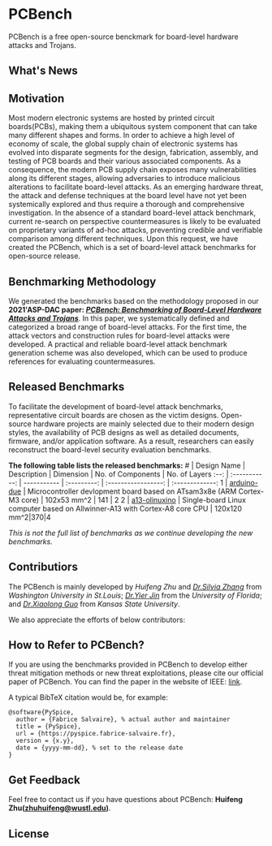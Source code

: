 # PCBench

PCBench is a free open-source benckmark for board-level hardware attacks and Trojans.

## What's News

## Motivation
Most modern electronic systems are hosted by printed circuit boards(PCBs), making them a ubiquitous system component that can take many different shapes and forms. In order to achieve a high level of economy of scale, the global supply chain of electronic systems has evolved into disparate segments for the design, fabrication, assembly, and testing of PCB boards and their various associated components. 
As a consequence, the modern PCB supply chain exposes many vulnerabilities along its different stages, allowing adversaries to introduce malicious alterations to facilitate board-level attacks. As an emerging hardware threat, the attack and defense techniques at the board level have not yet been systemically explored and thus require a thorough and comprehensive investigation. 
In the absence of a standard board-level attack benchmark, current re-search on perspective countermeasures is likely to be evaluated on proprietary variants of ad-hoc attacks, preventing credible and verifiable comparison among different techniques. Upon this request, we have created the PCBench, which is a set of board-level attack benchmarks for open-source release.

## Benchmarking Methodology

We generated the benchmarks based on the methodology proposed in our **2021'ASP-DAC paper: *[PCBench: Benchmarking of Board-Level Hardware Attacks and Trojans]()***.
In this paper, we systematically defined and categorized a broad range of board-level attacks. 
For the first time, the attack vectors and construction rules for board-level attacks were developed.
A practical and reliable board-level attack benchmark generation scheme was also developed, which can be used to produce references for evaluating countermeasures.

## Released Benchmarks
To facilitate the development of board-level attack benchmarks, representative circuit boards are chosen as the victim designs. 
Open-source hardware projects are mainly selected due to their modern design styles, the availability of PCB designs as well as detailed documents, firmware, and/or application software. 
As a result, researchers can easily reconstruct the board-level security evaluation benchmarks. 

**The following table lists the released benchmarks:**
\# | Design Name | Description | Dimension | No. of Components | No. of Layers
:--: | :-----------: | ----------- | :---------: | :-----------------: | :-------------:
1 | [arduino-due]() | Microcontroller devlopment board based on ATsam3x8e (ARM Cortex-M3 core)  | 102x53 mm^2 | 141 | 2
2 | [a13-olinuxino]() | Single-board Linux computer based on Allwinner-A13 with Cortex-A8 core CPU | 120x120 mm^2|370|4

*This is not the full list of benchmarks as we continue developing the new benchmarks.* 

## Contributiors
The PCBench is mainly developed by *Huifeng Zhu* and *[Dr.Silvia Zhang](https://xzgroup.wustl.edu/people/xuan-silvia-zhang/)* from *Washington University in St.Louis*; *[Dr.Yier Jin](http://jin.ece.ufl.edu/)* from the *University of Florida*; and *[Dr.Xiaolong Guo](https://www.ece.k-state.edu/people/faculty/guo/)* from *Kansas State University*.

We also appreciate the efforts of below contributors: 

## How to Refer to PCBench?
If you are using the benchmarks provided in PCBench to develop either threat mitigation methods or new threat exploitations, please cite our official paper of PCBench. 
You can find the paper in the website of IEEE: [link]().

A typical BibTeX citation would be, for example:
```
@software{PySpice,
  author = {Fabrice Salvaire}, % actual author and maintainer
  title = {PySpice},
  url = {https://pyspice.fabrice-salvaire.fr},
  version = {x.y},
  date = {yyyy-mm-dd}, % set to the release date
}
```
## Get Feedback
Feel free to contact us if you have questions about PCBench: **Huifeng Zhu(zhuhuifeng@wustl.edu)**.

## License
